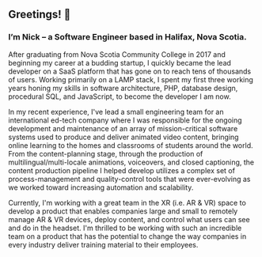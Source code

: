 ## Greetings! 👋

### I’m Nick – a Software Engineer based in Halifax, Nova Scotia.

After graduating from Nova Scotia Community College in 2017 and beginning my career at a budding startup, I quickly became the lead developer on a SaaS platform that has gone on to reach tens of thousands of users. Working primarily on a LAMP stack, I spent my first three working years honing my skills in software architecture, PHP, database design, procedural SQL, and JavaScript, to become the developer I am now.

In my recent experience, I've lead a small engineering team for an international ed-tech company where I was responsible for the ongoing development and maintenance of an array of mission-critical software systems used to produce and deliver animated video content, bringing online learning to the homes and classrooms of students around the world. From the content-planning stage, through the production of multilingual/multi-locale animations, voiceovers, and closed captioning, the content production pipeline I helped develop utilizes a complex set of process-management and quality-control tools that were ever-evolving as we worked toward increasing automation and scalability.

Currently, I'm working with a great team in the XR (i.e. AR & VR) space to develop a product that enables companies large and small to remotely manage AR & VR devices, deploy content, and control what users can see and do in the headset. I'm thrilled to be working with such an incredible team on a product that has the potential to change the way companies in every industry deliver training material to their employees.


<script src="{{ site.baseurl }}{% link assets/js/app.js %}"></script>
